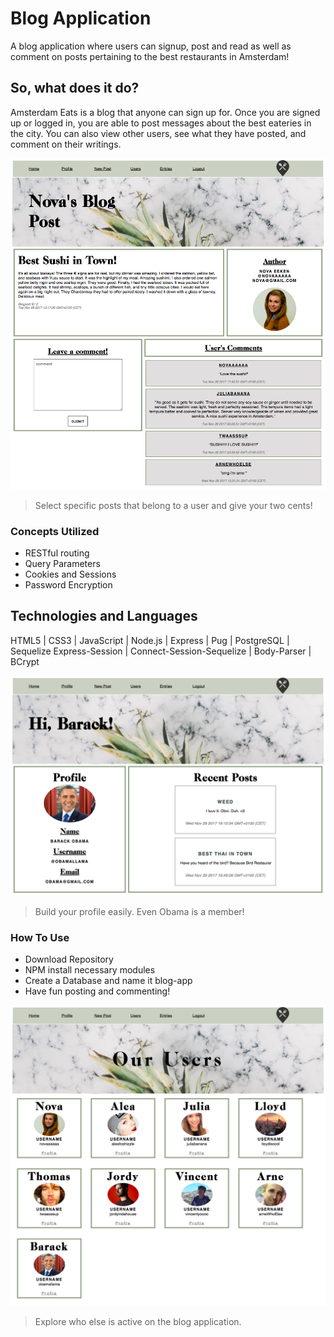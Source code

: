 # Blog Application
A blog application where users can signup, post and read as well as comment on posts pertaining to the best restaurants in Amsterdam!

## So, what does it do?
Amsterdam Eats is a blog that anyone can sign up for. Once you are signed up or logged in, you are able to post messages about the best eateries in the city. You can also view other users, see what they have posted, and comment on their writings.

![banner](https://github.com/aleanalesnik/blog-app/blob/master/public/images/screenshots/nova-blogpost.png?raw=true)
> Select specific posts that belong to a user and give your two cents!

### Concepts Utilized
+ RESTful routing
+ Query Parameters
+ Cookies and Sessions
+ Password Encryption

## Technologies and Languages
HTML5 | CSS3 | JavaScript | Node.js | Express | Pug | PostgreSQL | Sequelize
Express-Session | Connect-Session-Sequelize | Body-Parser | BCrypt

![banner](https://github.com/aleanalesnik/blog-app/blob/master/public/images/screenshots/obama-profile.png?raw=true)
> Build your profile easily. Even Obama is a member! 

### How To Use
+ Download Repository
+ NPM install necessary modules
+ Create a Database and name it blog-app
+ Have fun posting and commenting!

![banner](https://github.com/aleanalesnik/blog-app/blob/master/public/images/screenshots/allusers-page.png?raw=true)
> Explore who else is active on the blog application.
